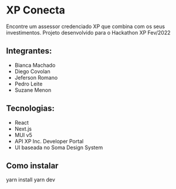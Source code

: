 # XP Conecta

Encontre um assessor credenciado XP que combina com os seus investimentos.
Projeto desenvolvido para o Hackathon XP Fev/2022  

## Integrantes:
- Bianca Machado
- Diego Covolan
- Jeferson Romano
- Pedro Leite
- Suzane Menon
  
## Tecnologias:
- React
- Next.js
- MUI v5
- API XP Inc. Developer Portal
- UI baseada no Soma Design System

## Como instalar
yarn install
yarn dev
